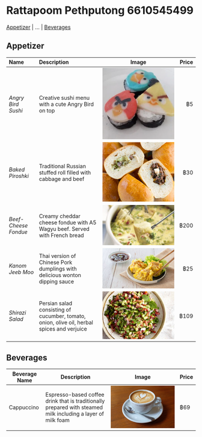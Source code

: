# Rattapoom Pethputong 6610545499

[Appetizer](#Appetizer) | ... | [Beverages](#beverages)

## Appetizer
| Name       | Description                 |Image                   | Price  |
|:-----------|:----------------------------|------------------------|-------:|
|*Angry Bird Sushi*|Creative sushi menu with a cute Angry Bird on top|![Angry Sushi](/images/angry-bird-sushi.png)|฿5|
|*Baked Piroshki*|Traditional Russian stuffed roll filled with cabbage and beef|![Baked Piroshki](/images/piroshki.jpg)|฿30|
|*Beef-Cheese Fondue*|Creamy cheddar cheese fondue with A5 Wagyu beef. Served with French bread|![Beef-Cheese Fondue](/images/beef-cheese-fondue.webp)|฿200|
|*Kanom Jeeb Moo*|Thai version of Chinese Pork dumplings with delicious wonton dipping sauce|![Kanom Jeeb](/images/kanom-jeeb.jpg)|฿25|
|*Shirazi Salad*|Persian salad consisting of cucumber, tomato, onion, olive oil, herbal spices and verjuice|![Shirazi Salad](/images/shirazi-salad.jpg)|฿109|


## Beverages

Beverage Name|Description|Image|Price
---|---|---|---
Cappuccino|Espresso-based coffee drink that is traditionally prepared with steamed milk including a layer of milk foam|![Cappuccino](images/cappuccino.jpg)|฿69|

